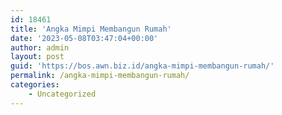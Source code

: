 ```yaml
---
id: 18461
title: 'Angka Mimpi Membangun Rumah'
date: '2023-05-08T03:47:04+00:00'
author: admin
layout: post
guid: 'https://bos.awn.biz.id/angka-mimpi-membangun-rumah/'
permalink: /angka-mimpi-membangun-rumah/
categories:
    - Uncategorized
---
```



